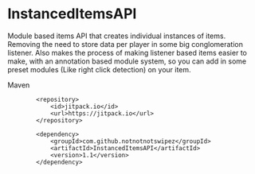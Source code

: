 # InstancedItemsAPI
Module based items API that creates individual instances of items. Removing the need to store data per player in some big conglomeration listener. Also makes the process of making listener
based items easier to make, with an annotation based module system, so you can add in some preset modules (Like right click detection) on your item.

Maven

```maven
        <repository>
            <id>jitpack.io</id>
            <url>https://jitpack.io</url>
        </repository>
```

```maven
        <dependency>
            <groupId>com.github.notnotnotswipez</groupId>
            <artifactId>InstancedItemsAPI</artifactId>
            <version>1.1</version>
        </dependency>
```
